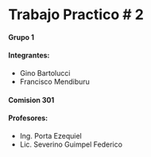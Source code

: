 # Trabajo Practico # 2
#### Grupo 1
#### Integrantes:
* Gino Bartolucci
* Francisco Mendiburu
	
#### Comision 301
#### Profesores:
* Ing. Porta Ezequiel
* Lic. Severino Guimpel Federico
